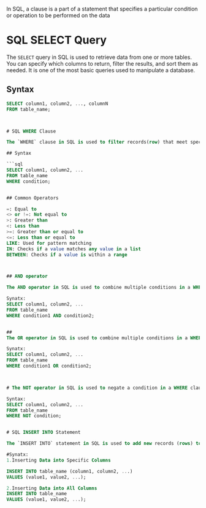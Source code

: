 

In SQL, a clause is a part of a statement that specifies a particular condition or operation to be performed on the data
# SQL SELECT Query

The `SELECT` query in SQL is used to retrieve data from one or more tables. You can specify which columns to return, filter the results, and sort them as needed. It is one of the most basic queries used to manipulate a database.

## Syntax

```sql
SELECT column1, column2, ..., columnN
FROM table_name;



# SQL WHERE Clause

The `WHERE` clause in SQL is used to filter records(row) that meet specific criteria. It can be used in conjunction with the `SELECT`, `UPDATE`, and `DELETE` statements to specify conditions for selecting or modifying data.The WHERE clause is a powerful tool for filtering data in SQL, allowing you to retrieve only the records that meet specified conditions

## Syntax

```sql
SELECT column1, column2, ...
FROM table_name
WHERE condition;


## Common Operators

=: Equal to
<> or !=: Not equal to
>: Greater than
<: Less than
>=: Greater than or equal to
<=: Less than or equal to
LIKE: Used for pattern matching
IN: Checks if a value matches any value in a list
BETWEEN: Checks if a value is within a range



## AND operator

The AND operator in SQL is used to combine multiple conditions in a WHERE clause. It allows you to filter records based on multiple criteria, ensuring that all conditions must be true for a record to be included in the results

Synatx:
SELECT column1, column2, ...
FROM table_name
WHERE condition1 AND condition2;


## 
The OR operator in SQL is used to combine multiple conditions in a WHERE clause. It allows you to filter records based on multiple criteria, where at least one of the conditions must be true for a record to be included in the results.

Synatx:
SELECT column1, column2, ...
FROM table_name
WHERE condition1 OR condition2;



# The NOT operator in SQL is used to negate a condition in a WHERE clause or other conditional expressions. It reverses the logical state of a condition, meaning that if the condition is true, NOT makes it false, and vice versa

Syntax:
SELECT column1, column2, ...
FROM table_name
WHERE NOT condition;


# SQL INSERT INTO Statement

The `INSERT INTO` statement in SQL is used to add new records (rows) to a table. You can insert data into specific columns or into all columns of a table.

#Synatx:
1.Inserting Data into Specific Columns

INSERT INTO table_name (column1, column2, ...)
VALUES (value1, value2, ...);

2.Inserting Data into All Columns
INSERT INTO table_name
VALUES (value1, value2, ...);
